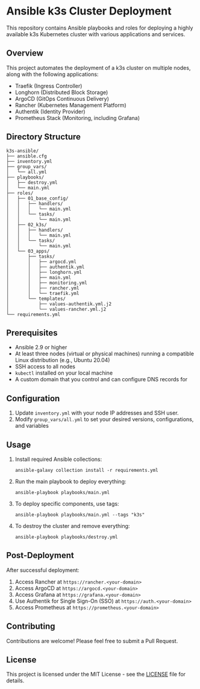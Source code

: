 
# Ansible k3s Cluster Deployment

This repository contains Ansible playbooks and roles for deploying a highly available k3s Kubernetes cluster with various applications and services.

## Overview

This project automates the deployment of a k3s cluster on multiple nodes, along with the following applications:

- Traefik (Ingress Controller)
- Longhorn (Distributed Block Storage)
- ArgoCD (GitOps Continuous Delivery)
- Rancher (Kubernetes Management Platform)
- Authentik (Identity Provider)
- Prometheus Stack (Monitoring, including Grafana)

## Directory Structure

```
k3s-ansible/
├── ansible.cfg
├── inventory.yml
├── group_vars/
│   └── all.yml
├── playbooks/
│   ├── destroy.yml
│   └── main.yml
├── roles/
│   ├── 01_base_config/
│   │   ├── handlers/
│   │   │   └── main.yml
│   │   └── tasks/
│   │       └── main.yml
│   ├── 02_k3s/
│   │   ├── handlers/
│   │   │   └── main.yml
│   │   └── tasks/
│   │       └── main.yml
│   └── 03_apps/
│       ├── tasks/
│       │   ├── argocd.yml
│       │   ├── authentik.yml
│       │   ├── longhorn.yml
│       │   ├── main.yml
│       │   ├── monitoring.yml
│       │   ├── rancher.yml
│       │   └── traefik.yml
│       └── templates/
│           ├── values-authentik.yml.j2
│           └── values-rancher.yml.j2
└── requirements.yml
```

## Prerequisites

- Ansible 2.9 or higher
- At least three nodes (virtual or physical machines) running a compatible Linux distribution (e.g., Ubuntu 20.04)
- SSH access to all nodes
- `kubectl` installed on your local machine
- A custom domain that you control and can configure DNS records for

## Configuration

1. Update `inventory.yml` with your node IP addresses and SSH user.
2. Modify `group_vars/all.yml` to set your desired versions, configurations, and variables

## Usage

1. Install required Ansible collections:
   ```
   ansible-galaxy collection install -r requirements.yml
   ```

2. Run the main playbook to deploy everything:
   ```
   ansible-playbook playbooks/main.yml
   ```

3. To deploy specific components, use tags:
   ```
   ansible-playbook playbooks/main.yml --tags "k3s"
   ```

5. To destroy the cluster and remove everything:
   ```
   ansible-playbook playbooks/destroy.yml
   ```

## Post-Deployment

After successful deployment:

1. Access Rancher at `https://rancher.<your-domain>`
2. Access ArgoCD at `https://argocd.<your-domain>`
3. Access Grafana at `https://grafana.<your-domain>`
4. Use Authentik for Single Sign-On (SSO) at `https://auth.<your-domain>`
5. Access Prometheus at `https://prometheus.<your-domain>`


## Contributing

Contributions are welcome! Please feel free to submit a Pull Request.

## License

This project is licensed under the MIT License - see the [LICENSE](LICENSE) file for details.


